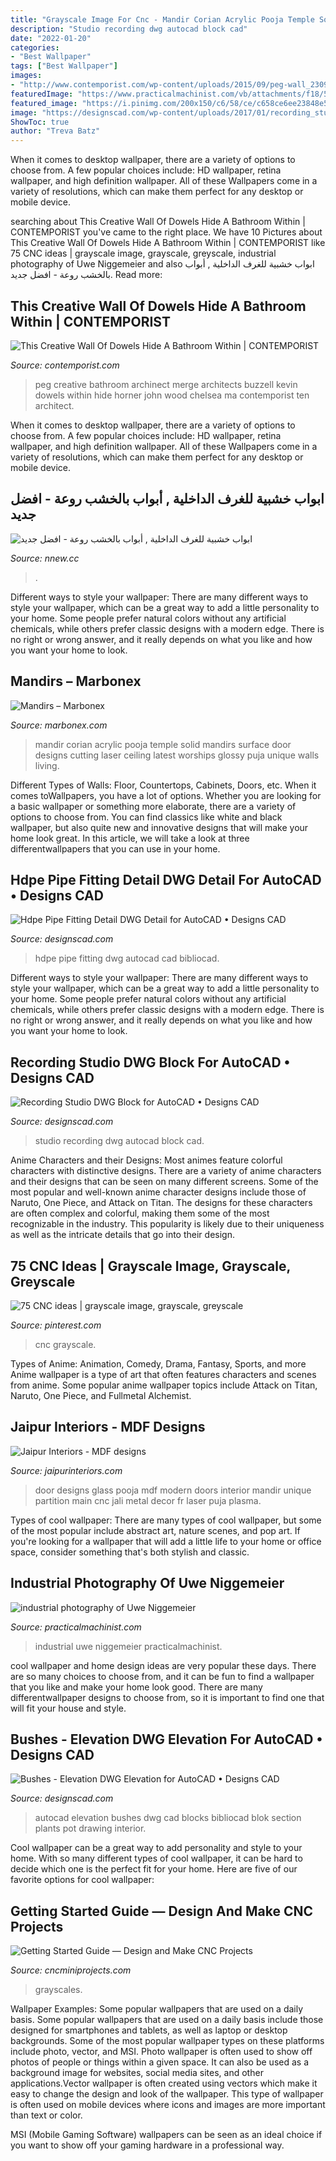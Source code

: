 ```yaml
---
title: "Grayscale Image For Cnc - Mandir Corian Acrylic Pooja Temple Solid Mandirs Surface Door Designs Cutting Laser Ceiling Latest Worships Glossy Puja Unique Walls Living"
description: "Studio recording dwg autocad block cad"
date: "2022-01-20"
categories:
- "Best Wallpaper"
tags: ["Best Wallpaper"]
images:
- "http://www.contemporist.com/wp-content/uploads/2015/09/peg-wall_230915_02.jpg"
featuredImage: "https://www.practicalmachinist.com/vb/attachments/f18/59569d1348714286-industrial-photography-uwe-niggemeier-uw12.jpg"
featured_image: "https://i.pinimg.com/200x150/c6/58/ce/c658ce6ee23848e5fdc0c3db5fb40113.jpg"
image: "https://designscad.com/wp-content/uploads/2017/01/recording_studio_dwg_block_for_autocad_30239-474x750.gif"
ShowToc: true
author: "Treva Batz"
---
```



When it comes to desktop wallpaper, there are a variety of options to choose from. A few popular choices include: HD wallpaper, retina wallpaper, and high definition wallpaper. All of these Wallpapers come in a variety of resolutions, which can make them perfect for any desktop or mobile device. 

	

		
searching about This Creative Wall Of Dowels Hide A Bathroom Within | CONTEMPORIST you've came to the right place. We have 10 Pictures about This Creative Wall Of Dowels Hide A Bathroom Within | CONTEMPORIST like 75 CNC ideas | grayscale image, grayscale, greyscale, industrial photography of Uwe Niggemeier and also ابواب خشبية للغرف الداخلية , أبواب بالخشب روعة - افضل جديد. Read more:
		
    
## This Creative Wall Of Dowels Hide A Bathroom Within | CONTEMPORIST

<img loading=lazy src="http://www.contemporist.com/wp-content/uploads/2015/09/peg-wall_230915_02.jpg" onerror="this.onerror=null;this.src='https://tse4.mm.bing.net/th?id=OIP.hWmyGOa3j2QNPRVSi0NyCAHaLH&amp;pid=15.1';" alt="This Creative Wall Of Dowels Hide A Bathroom Within | CONTEMPORIST">

_Source: contemporist.com_

>peg creative bathroom archinect merge architects buzzell kevin dowels within hide horner john wood chelsea ma contemporist ten architect. 

	

When it comes to desktop wallpaper, there are a variety of options to choose from. A few popular choices include: HD wallpaper, retina wallpaper, and high definition wallpaper. All of these Wallpapers come in a variety of resolutions, which can make them perfect for any desktop or mobile device. 

    
## ابواب خشبية للغرف الداخلية , أبواب بالخشب روعة - افضل جديد

<img loading=lazy src="https://nnew.cc/wp-content/uploads/2021/01/3180-9.jpg" onerror="this.onerror=null;this.src='https://tse4.mm.bing.net/th?id=OIP.SHQ9k-NHfqn9ZLTRXDizrwHaL-&amp;pid=15.1';" alt="ابواب خشبية للغرف الداخلية , أبواب بالخشب روعة - افضل جديد">

_Source: nnew.cc_

>. 

	

Different ways to style your wallpaper:
There are many different ways to style your wallpaper, which can be a great way to add a little personality to your home. Some people prefer natural colors without any artificial chemicals, while others prefer classic designs with a modern edge. There is no right or wrong answer, and it really depends on what you like and how you want your home to look.

    
## Mandirs – Marbonex

<img loading=lazy src="http://www.marbonex.com/wp-content/gallery/mandirs/IMG-20161115-WA0023.jpg" onerror="this.onerror=null;this.src='https://tse2.mm.bing.net/th?id=OIP.y1PVvJuE2STK1bFRghVmcgHaJ4&amp;pid=15.1';" alt="Mandirs – Marbonex">

_Source: marbonex.com_

>mandir corian acrylic pooja temple solid mandirs surface door designs cutting laser ceiling latest worships glossy puja unique walls living. 

	

Different Types of Walls: Floor, Countertops, Cabinets, Doors, etc.
When it comes toWallpapers, you have a lot of options. Whether you are looking for a basic wallpaper or something more elaborate, there are a variety of options to choose from. You can find classics like white and black wallpaper, but also quite new and innovative designs that will make your home look great. In this article, we will take a look at three differentwallpapers that you can use in your home.

    
## Hdpe Pipe Fitting Detail DWG Detail For AutoCAD • Designs CAD

<img loading=lazy src="https://designscad.com/wp-content/uploads/2016/11/hdpepipefittingdetail_96791.gif" onerror="this.onerror=null;this.src='https://tse2.mm.bing.net/th?id=OIP.lYk9M5mS3yBrn2Xd5dC96wHaFO&amp;pid=15.1';" alt="Hdpe Pipe Fitting Detail DWG Detail for AutoCAD • Designs CAD">

_Source: designscad.com_

>hdpe pipe fitting dwg autocad cad bibliocad. 

	

Different ways to style your wallpaper:
There are many different ways to style your wallpaper, which can be a great way to add a little personality to your home. Some people prefer natural colors without any artificial chemicals, while others prefer classic designs with a modern edge. There is no right or wrong answer, and it really depends on what you like and how you want your home to look.

    
## Recording Studio DWG Block For AutoCAD • Designs CAD

<img loading=lazy src="https://designscad.com/wp-content/uploads/2017/01/recording_studio_dwg_block_for_autocad_30239-474x750.gif" onerror="this.onerror=null;this.src='https://tse4.mm.bing.net/th?id=OIP.1svP57AFXTBhcnr_gJ0gzwAAAA&amp;pid=15.1';" alt="Recording Studio DWG Block for AutoCAD • Designs CAD">

_Source: designscad.com_

>studio recording dwg autocad block cad. 

	

Anime Characters and their Designs: Most animes feature colorful characters with distinctive designs.
There are a variety of anime characters and their designs that can be seen on many different screens. Some of the most popular and well-known anime character designs include those of Naruto, One Piece, and Attack on Titan. The designs for these characters are often complex and colorful, making them some of the most recognizable in the industry. This popularity is likely due to their uniqueness as well as the intricate details that go into their design.

    
## 75 CNC Ideas | Grayscale Image, Grayscale, Greyscale

<img loading=lazy src="https://i.pinimg.com/200x150/c6/58/ce/c658ce6ee23848e5fdc0c3db5fb40113.jpg" onerror="this.onerror=null;this.src='https://tse1.mm.bing.net/th?id=OIP.eD4-Gp_RZMTybmZtyQJ-7QAAAA&amp;pid=15.1';" alt="75 CNC ideas | grayscale image, grayscale, greyscale">

_Source: pinterest.com_

>cnc grayscale. 

	

Types of Anime: Animation, Comedy, Drama, Fantasy, Sports, and more
Anime wallpaper is a type of art that often features characters and scenes from anime. Some popular anime wallpaper topics include Attack on Titan, Naruto, One Piece, and Fullmetal Alchemist.

    
## Jaipur Interiors - MDF Designs

<img loading=lazy src="http://jaipurinteriors.com/product-gallery/MDF-Designs/EXAMPLE-01.jpg" onerror="this.onerror=null;this.src='https://tse4.mm.bing.net/th?id=OIP.M4BxP5q-dW62ngmkr5BZTQHaLL&amp;pid=15.1';" alt="Jaipur Interiors - MDF designs">

_Source: jaipurinteriors.com_

>door designs glass pooja mdf modern doors interior mandir unique partition main cnc jali metal decor fr laser puja plasma. 

	

Types of cool wallpaper:
There are many types of cool wallpaper, but some of the most popular include abstract art, nature scenes, and pop art. If you're looking for a wallpaper that will add a little life to your home or office space, consider something that's both stylish and classic.

    
## Industrial Photography Of Uwe Niggemeier

<img loading=lazy src="https://www.practicalmachinist.com/vb/attachments/f18/59569d1348714286-industrial-photography-uwe-niggemeier-uw12.jpg" onerror="this.onerror=null;this.src='https://tse4.mm.bing.net/th?id=OIP.AySwJvb4zovcIQAlr0-pDAHaF8&amp;pid=15.1';" alt="industrial photography of Uwe Niggemeier">

_Source: practicalmachinist.com_

>industrial uwe niggemeier practicalmachinist. 

	

cool wallpaper and home design ideas are very popular these days. There are so many choices to choose from, and it can be fun to find a wallpaper that you like and make your home look good. There are many differentwallpaper designs to choose from, so it is important to find one that will fit your house and style.

    
## Bushes - Elevation DWG Elevation For AutoCAD • Designs CAD

<img loading=lazy src="https://designscad.com/wp-content/uploads/2016/11/bushes___elevation_dwg_elevation_for_autocad_87604.gif" onerror="this.onerror=null;this.src='https://tse3.mm.bing.net/th?id=OIP.SACVsoovLgdyTJXS6wu99gHaHF&amp;pid=15.1';" alt="Bushes - Elevation DWG Elevation for AutoCAD • Designs CAD">

_Source: designscad.com_

>autocad elevation bushes dwg cad blocks bibliocad blok section plants pot drawing interior. 

	

Cool wallpaper can be a great way to add personality and style to your home. With so many different types of cool wallpaper, it can be hard to decide which one is the perfect fit for your home. Here are five of our favorite options for cool wallpaper: 

    
## Getting Started Guide — Design And Make CNC Projects

<img loading=lazy src="https://static1.squarespace.com/static/509bf275e4b011ec832a769f/t/54e4ef4ce4b0b40cb7639247/1424289612949/" onerror="this.onerror=null;this.src='https://tse3.mm.bing.net/th?id=OIP.fKTPPFBbYwCEW0JcMe_QRAAAAA&amp;pid=15.1';" alt="Getting Started Guide — Design and Make CNC Projects">

_Source: cncminiprojects.com_

>grayscales. 

	

Wallpaper Examples: Some popular wallpapers that are used on a daily basis.
Some popular wallpapers that are used on a daily basis include those designed for smartphones and tablets, as well as laptop or desktop backgrounds. Some of the most popular wallpaper types on these platforms include photo, vector, and MSI. 
Photo wallpaper is often used to show off photos of people or things within a given space. It can also be used as a background image for websites, social media sites, and other applications.Vector wallpaper is often created using vectors which make it easy to change the design and look of the wallpaper. This type of wallpaper is often used on mobile devices where icons and images are more important than text or color. 

MSI (Mobile Gaming Software) wallpapers can be seen as an ideal choice if you want to show off your gaming hardware in a professional way.


